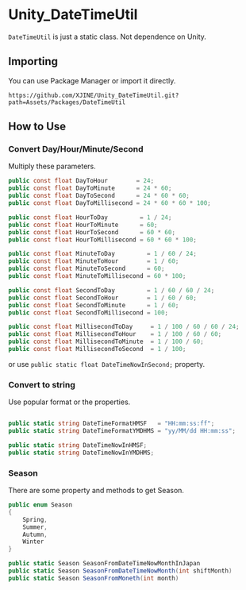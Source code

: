 # Unity_DateTimeUtil

``DateTimeUtil`` is just a static class. Not dependence on Unity.

## Importing

You can use Package Manager or import it directly.

```
https://github.com/XJINE/Unity_DateTimeUtil.git?path=Assets/Packages/DateTimeUtil
```

## How to Use

### Convert Day/Hour/Minute/Second

Multiply these parameters.

```csharp
public const float DayToHour        = 24;
public const float DayToMinute      = 24 * 60;
public const float DayToSecond      = 24 * 60 * 60;
public const float DayToMillisecond = 24 * 60 * 60 * 100;

public const float HourToDay         = 1 / 24;
public const float HourToMinute      = 60;
public const float HourToSecond      = 60 * 60;
public const float HourToMillisecond = 60 * 60 * 100;

public const float MinuteToDay         = 1 / 60 / 24;
public const float MinuteToHour        = 1 / 60;
public const float MinuteToSecond      = 60;
public const float MinuteToMillisecond = 60 * 100;

public const float SecondToDay         = 1 / 60 / 60 / 24;
public const float SecondToHour        = 1 / 60 / 60;
public const float SecondToMinute      = 1 / 60;
public const float SecondToMillisecond = 100;

public const float MillisecondToDay     = 1 / 100 / 60 / 60 / 24;
public const float MillisecondToHour    = 1 / 100 / 60 / 60;
public const float MillisecondToMinute  = 1 / 100 / 60;
public const float MillisecondToSecond  = 1 / 100;
```

or use ``public static float DateTimeNowInSecond;`` property.

### Convert to string

Use popular format or the properties.

```csharp

public static string DateTimeFormatHMSF   = "HH:mm:ss:ff";
public static string DateTimeFormatYMDHMS = "yy/MM/dd HH:mm:ss";

public static string DateTimeNowInHMSF;
public static string DateTimeNowInYMDHMS;
```

### Season

There are some property and methods to get Season.

```csharp
public enum Season
{
    Spring,
    Summer,
    Autumn,
    Winter
}

public static Season SeasonFromDateTimeNowMonthInJapan
public static Season SeasonFromDateTimeNowMonth(int shiftMonth)
public static Season SeasonFromMoneth(int month)
```
